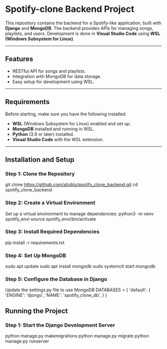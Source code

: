 # Spotify-clone Backend Project

This repository contains the backend for a Spotify-like application, built with **Django** and **MongoDB**. The backend provides APIs for managing songs, playlists, and users. Development is done in **Visual Studio Code** using **WSL (Windows Subsystem for Linux)**.

---

## Features
- RESTful API for songs and playlists.
- Integration with MongoDB for data storage.
- Easy setup for development using WSL.

---

## Requirements
Before starting, make sure you have the following installed:
- **WSL** (Windows Subsystem for Linux) enabled and set up.
- **MongoDB** installed and running in WSL.
- **Python** (3.9 or later) installed.
- **Visual Studio Code** with the WSL extension.

---

## Installation and Setup

### Step 1: Clone the Repository
git clone https://github.com/alixblu/spotify_clone_backend.git
cd spotify_clone_backend
### Step 2: Create a Virtual Environment
Set up a virtual environment to manage dependencies:
python3 -m venv spotify_envi
source spotify_envi/bin/activate

### Step 3: Install Required Dependencies
pip install -r requirements.txt

### Step 4: Set Up MongoDB
sudo apt update
sudo apt install mongodb
sudo systemctl start mongodb

### Step 5: Configure the Database in Django
Update the settings.py file to use MongoDB
DATABASES = {
    'default': {
        'ENGINE': 'djongo',
        'NAME': 'spotify_clone_db',
    }
}

## Running the Project

### Step 1: Start the Django Development Server
python manage.py makemigrations
python manage.py migrate
python manage.py runserver
```bash
